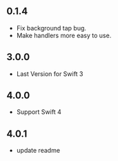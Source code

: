 ## 0.1.4
* Fix background tap bug.
* Make handlers more easy to use.
## 3.0.0
* Last Version for Swift 3
## 4.0.0
* Support Swift 4
## 4.0.1
* update readme